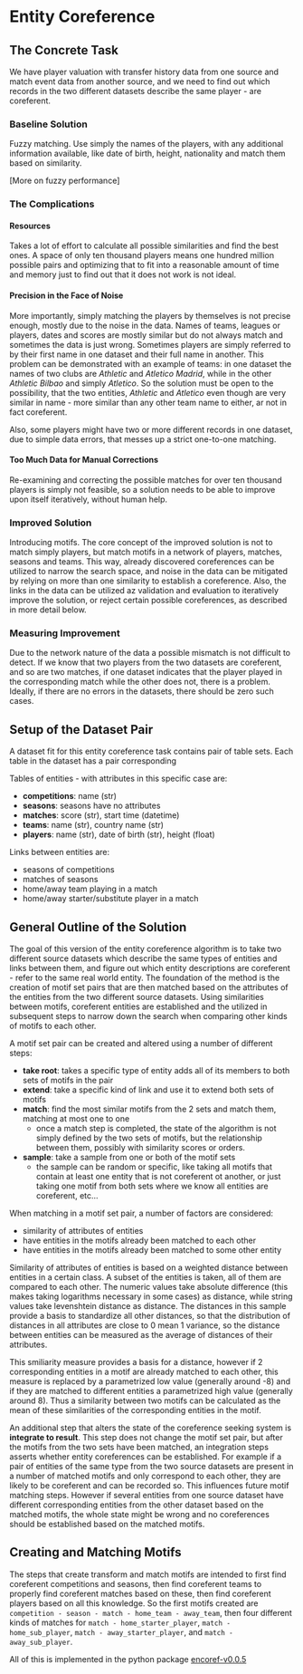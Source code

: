 # Entity Coreference

## The Concrete Task

We have player valuation with transfer history data from one source and match event data from another source, and we need to find out which records in the two different datasets describe the same player - are coreferent.

### Baseline Solution

Fuzzy matching. Use simply the names of the players, with any additional information available, like date of birth, height, nationality and match them based on similarity. 

[More on fuzzy performance]

### The Complications

#### Resources

Takes a lot of effort to calculate all possible similarities and find the best ones. A space of only ten thousand players means one hundred million possible pairs and optimizing that to fit into a reasonable amount of time and memory just to find out that it does not work is not ideal.

#### Precision in the Face of Noise

More importantly, simply matching the players by themselves is not precise enough, mostly due to the noise in the data. Names of teams, leagues or players, dates and scores are mostly similar but do not always match and sometimes the data is just wrong. Sometimes players are simply referred to by their first name in one dataset and their full name in another. This problem can be demonstrated with an example of teams: in one dataset the names of two clubs are *Athletic* and *Atletico Madrid*, while in the other *Athletic Bilbao* and simply *Atletico*. So the solution must be open to the possibility, that the two entities, *Athletic* and *Atletico* even though are very similar in name - more similar than any other team name to either, ar not in fact coreferent. 

Also, some players might have two or more different records in one dataset, due to simple data errors, that messes up a strict one-to-one matching.

#### Too Much Data for Manual Corrections

Re-examining and correcting the possible matches for over ten thousand players is simply not feasible, so a solution needs to be able to improve upon itself iteratively, without human help.

### Improved Solution

Introducing motifs. The core concept of the improved solution is not to match simply players, but match motifs in a network of players, matches, seasons and teams. This way, already discovered coreferences can be utilized to narrow the search space, and noise in the data can be mitigated by relying on more than one similarity to establish a coreference. Also, the links in the data can be utilized az validation and evaluation to iteratively improve the solution, or reject certain possible coreferences, as described in more detail below.

### Measuring Improvement

Due to the network nature of the data a possible mismatch is not difficult to detect. If we know that two players from the two datasets are coreferent, and so are two matches, if one dataset indicates that the player played in the corresponding match while the other does not, there is a problem. Ideally, if there are no errors in the datasets, there should be zero such cases. 

## Setup of the Dataset Pair

A dataset fit for this entity coreference task contains pair of table sets. Each table in the dataset has a pair corresponding

Tables of entities - with attributes in this specific case are:

- **competitions**: name (str)
- **seasons**: seasons have no attributes
- **matches**: score (str), start time (datetime)
- **teams**: name (str), country name (str)
- **players**: name (str), date of birth (str), height (float)

Links between entities are:

- seasons of competitions
- matches of seasons
- home/away team playing in a match
- home/away starter/substitute player in a match


## General Outline of the Solution

The goal of this version of the entity coreference algorithm is to take two different source datasets which describe the same types of entities and links between them, and figure out which entity descriptions are coreferent - refer to the same real world entity. The foundation of the method is the creation of motif set pairs that are then matched based on the attributes of the entities from the two different source datasets. Using similarities between motifs, coreferent entities are established and the utilized in subsequent steps to narrow down the search when comparing other kinds of motifs to each other.

A motif set pair can be created and altered using a number of different steps:

- **take root**: takes a specific type of entity adds all of its members to both sets of motifs in the pair
- **extend**: take a specific kind of link and use it to extend both sets of motifs
- **match**: find the most similar motifs from the 2 sets and match them, matching at most one to one
  - once a match step is completed, the state of the algorithm is not simply defined by the two sets of motifs, but the relationship between them, possibly with similarity scores or orders.
- **sample**: take a sample from one or both of the motif sets
  - the sample can be random or specific, like taking all motifs that contain at least one entity that is not coreferent ot another, or just taking one motif from both sets where we know all entities are coreferent, etc...

When matching in a motif set pair, a number of factors are considered:
- similarity of attributes of entities
- have entities in the motifs already been matched to each other
- have entities in the motifs already been matched to some other entity

Similarity of attributes of entities is based on a weighted distance between entities in a certain class. A subset of the entities is taken, all of them are compared to each other. The numeric values take absolute difference (this makes taking logarithms necessary in some cases) as distance, while string values take levenshtein distance as distance. The distances in this sample provide a basis to standardize all other distances, so that the distribution of distances in all attributes are close to 0 mean 1 variance, so the distance between entities can be measured as the average of distances of their attributes.

This smiliarity measure provides a basis for a distance, however if 2 corresponding entities in a motif are already matched to each other, this measure is replaced by a parametrized low value (generally around -8) and if they are matched to different entities a parametrized high value (generally around 8). Thus a similarity between two motifs can be calculated as the mean of these similarities of the corresponding entities in the motif.


An additional step that alters the state of the coreference seeking system is **integrate to result**. This step does not change the motif set pair, but after the motifs from the two sets have been matched, an integration steps asserts whether entity coreferences can be established. For example if a pair of entities of the same type from the two source datasets are present in a number of matched motifs and only correspond to each other, they are likely to be coreferent and can be recorded so. This influences future motif matching steps. However if several entities from one source dataset have different corresponding entities from the other dataset based on the matched motifs, the whole state might be wrong and no coreferences should be established based on the matched motifs.

## Creating and Matching Motifs

The steps that create transform and match motifs are intended to first find coreferent competitions and seasons, then find coreferent teams to properly find coreferent matches based on these, then find coreferent players based on all this knowledge. So the first motifs created are `competition - season - match - home_team - away_team`, then four different kinds of matches for `match - home_starter_player`, `match - home_sub_player`, `match - away_starter_player`, and `match - away_sub_player`.



All of this is implemented in the python package [encoref-v0.0.5](https://github.com/endremborza/encoref/tree/v0.0.5)

